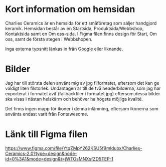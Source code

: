 # Kort information om hemsidan

Charlies Ceramics är en hemsida för ett småföretag som säljer handgjord keramik. Hemsidan består av en Startsida, Produktsida/Webbshop, Kontaktsida samt en Om oss-sida. I Figma filen finns design för Start, Om oss, samt de första stegen i Webbshopen.

Inga externa typsnitt länkas in från Google eller liknande.

# Bilder

Jag har till största delen använt mig av jpg filformatet, eftersom det kan ge väldigt liten filstorlek. Undantagen är till de två headerbilderna, som jag har exporterat i formatet avif (fallbackfiler i formatet jpg) eftersom dessa bilder ska visas i nästan helskärm och behöver ha högsta möjliga kvalité.

Det finns ingen mapp för ikoner i denna inlämning, eftersom ikonerna som använts endast varit från Fontawesome.

# Länk till Figma filen

https://www.figma.com/file/YtqZMpY262KSU5f9mldubx/Charlies-Ceramics-2.0?type=design&node-id=0%3A1&mode=design&t=jWTOsMNXsfZD5TEP-1 
